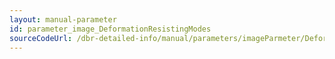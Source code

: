 ```yaml
---
layout: manual-parameter
id: parameter_image_DeformationResistingModes
sourceCodeUrl: /dbr-detailed-info/manual/parameters/imageParmeter/DeformationResistingModes.md
---
```

